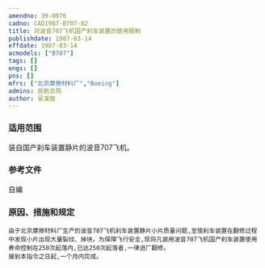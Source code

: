 ```yaml
---
amendno: 39-0076  
cadno: CAD1987-B707-02  
title: 对波音707飞机国产刹车装置的使用限制  
publishdate: 1987-03-14  
effdate: 1987-03-14  
acmodels: ["B707"]  
tags: []  
engs: []  
pns: []  
mfrs: ["北京摩擦材料厂","Boeing"]  
admins: 民航总局  
author: 吴溪俊  
---
```

  
### 适用范围  
装自国产刹车装置静片的波音707飞机。  
  
<!--more-->  
### 参考文件
自编  
  
### 原因、措施和规定  
    由于北京摩擦材料厂生产的波音707飞机刹车装置静片小片质量问题,至使刹车装置在翻修过程中发现小片出现大量裂纹、掉块。为保障飞行安全,现将凡装用波音707飞机国产刹车装置使用寿命控制在250次起落内,已达250次起落者,一律进厂翻修。  
    接到本指令之日起,一个月内完成。  
